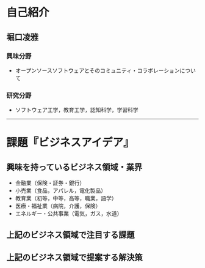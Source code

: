 # 自己紹介

## 堀口凌雅

### 興味分野

- オープンソースソフトウェアとそのコミュニティ・コラボレーションについて

### 研究分野

- ソフトウェア工学，教育工学，認知科学，学習科学

* * *

# 課題『ビジネスアイデア』

## 興味を持っているビジネス領域・業界

- 金融業（保険・証券・銀行）
- 小売業（食品，アパレル，電化製品）
- 教育業（初等，中等，高等，職業，語学）
- 医療・福祉業（病院，介護，保険）
- エネルギー・公共事業（電気，ガス，水道）

## 上記のビジネス領域で注目する課題

## 上記のビジネス領域で提案する解決策

